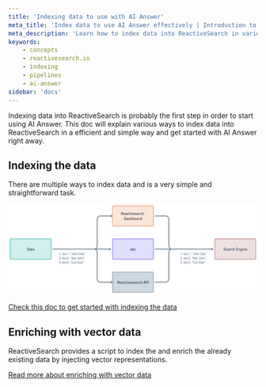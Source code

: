 ```yaml
---
title: 'Indexing data to use with AI Answer'
meta_title: 'Index data to use AI Answer effectively | Introduction to ReactiveSearch'
meta_description: 'Learn how to index data into ReactiveSearch in various ways and use it with AI Answer'
keywords:
    - concepts
    - reactivesearch.io
    - indexing
    - pipelines
    - ai-answer
sidebar: 'docs'
---
```


Indexing data into ReactiveSearch is probably the first step in order to start using AI Answer. This doc will explain various ways to index data into ReactiveSearch in a efficient and simple way and get started with AI Answer right away.

## Indexing the data

There are multiple ways to index data and is a very simple and straightforward task.

![Indexing Without Vector Data](../../../../content/images/concepts/normal_indexing.png "Indexing Without Vector Data Vizualized")

[Check this doc to get started with indexing the data](https://docs.reactivesearch.io/docs/data/import/)

## Enriching with vector data

ReactiveSearch provides a script to index the and enrich the already existing data by injecting vector representations.

[Read more about enriching with vector data](../knn/index#enriching-with-vector-data)
